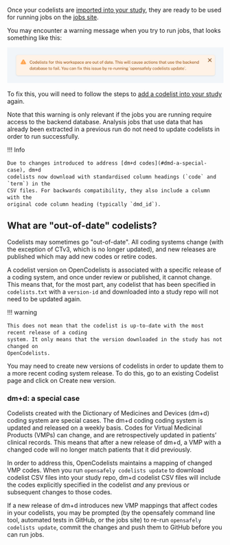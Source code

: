 Once your codelists are [imported into your study](codelist-project.md), they are ready to be
used for running jobs on the [jobs site](jobs-site.md).

You may encounter a warning message when you try to run jobs, that looks something like this:

![Out of date codelists warning on Jobs site.](images/codelists-jobs-warning.png)


To fix this, you will need to follow the steps to [add a codelist into your study](codelist-project.md#adding-updating-a-codelist-CSV-file) again.

Note that this warning is only relevant if the jobs you are running require access to the
backend database. Analysis jobs that use data that has already been extracted in a previous
run do not need to update codelists in order to run successfully.


!!! Info

    Due to changes introduced to address [dm+d codes](#dmd-a-special-case), dm+d
    codelists now download with standardised column headings (`code` and `term`) in the
    CSV files. For backwards compatibility, they also include a column with the
    original code column heading (typically `dmd_id`).


## What are "out-of-date" codelists?

Codelists may sometimes go "out-of-date".  All coding systems change (with the exception of CTv3, which is no longer updated), and new releases are published which may add new codes or retire codes.

A codelist version on OpenCodelists is associated with a specific release of a coding system,
and once under review or published, it cannot change. This means that, for the most part, any
codelist that has been specified in `codelists.txt` with a `version-id` and downloaded into
a study repo will not need to be updated again.

!!! warning

    This does not mean that the codelist is up-to-date with the most recent release of a coding
    system. It only means that the version downloaded in the study has not changed on
    OpenCodelists.

You may need to create new versions of codelists in order to update them to a more recent
coding system release. To do this, go to an existing Codelist page and click on Create new
version.

### dm+d: a special case

Codelists created with the Dictionary of Medicines and Devices (dm+d) coding system are special cases. The dm+d coding coding system is updated and released on a weekly basis. Codes for Virtual Medicinal Products (VMPs) can change, and are retrospectively updated in patients’
clinical records. This means that after a new release of dm+d, a VMP with a changed code will no longer match patients that it did previously.

In order to address this, OpenCodelists maintains a mapping of changed VMP codes. When you run
`opensafely codelists update` to download codelist CSV files into your study repo, dm+d
codelist CSV files will include the codes explicitly specified in the codelist *and* any
previous or subsequent changes to those codes.

If a new release of dm+d introduces new VMP mappings that affect codes in your codelists, you
may be prompted (by the opensafely command line tool, automated tests in GitHub, or the jobs site) to re-run
`opensafely codelists update`, commit the changes and push them to GitHub before you can run
jobs.
